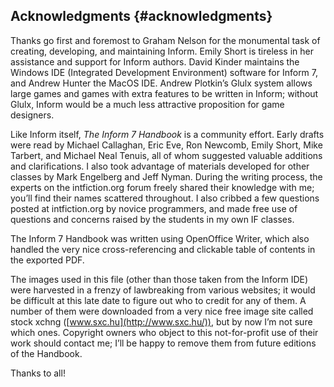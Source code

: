 ## Acknowledgments {#acknowledgments}

Thanks go first and foremost to Graham Nelson for the monumental task of creating, developing, and maintaining Inform. Emily Short is tireless in her assistance and support for Inform authors. David Kinder maintains the Windows IDE (Integrated Development Environment) software for Inform 7, and Andrew Hunter the MacOS IDE. Andrew Plotkin’s Glulx system allows large games and games with extra features to be written in Inform; without Glulx, Inform would be a much less attractive proposition for game designers.

Like Inform itself, _The Inform 7 Handbook_ is a community effort. Early drafts were read by Michael Callaghan, Eric Eve, Ron Newcomb, Emily Short, Mike Tarbert, and Michael Neal Tenuis, all of whom suggested valuable additions and clarifications. I also took advantage of materials developed for other classes by Mark Engelberg and Jeff Nyman. During the writing process, the experts on the intfiction.org forum freely shared their knowledge with me; you’ll find their names scattered throughout. I also cribbed a few questions posted at intfiction.org by novice programmers, and made free use of questions and concerns raised by the students in my own IF classes.

The Inform 7 Handbook was written using OpenOffice Writer, which also handled the very nice cross-referencing and clickable table of contents in the exported PDF.

The images used in this file (other than those taken from the Inform IDE) were harvested in a frenzy of lawbreaking from various websites; it would be difficult at this late date to figure out who to credit for any of them. A number of them were downloaded from a very nice free image site called stock xchng ([www.sxc.hu](http://www.sxc.hu/)), but by now I’m not sure which ones. Copyright owners who object to this not-for-profit use of their work should contact me; I’ll be happy to remove them from future editions of the Handbook.

Thanks to all!